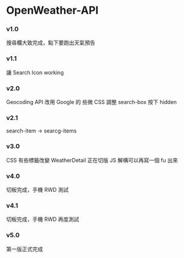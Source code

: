 # OpenWeather-API

### v1.0

搜尋欄大致完成，點下要跑出天氣預告

### v1.1

讓 Search Icon working

### v2.0

Geocoding API 改用 Google 的
些微 CSS 調整
search-box 按下 hidden

### v2.1

search-item -> searcg-items

### v3.0

CSS 有些標籤改變
WeatherDetail 正在切版
JS 解構可以再寫一個 fu 出來

### v4.0

切板完成，手機 RWD 測試

### v4.1

切板完成，手機 RWD 再度測試

### v5.0

第一版正式完成
